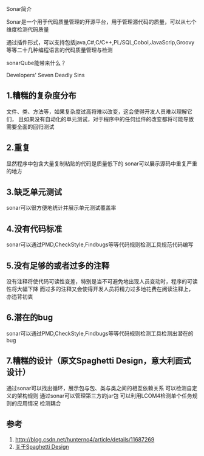 

Sonar简介

Sonar是一个用于代码质量管理的开源平台，用于管理源代码的质量，可以从七个维度检测代码质量

通过插件形式，可以支持包括java,C#,C/C++,PL/SQL,Cobol,JavaScrip,Groovy等等二十几种编程语言的代码质量管理与检测

sonarQube能带来什么？

Developers' Seven Deadly Sins
## 1.糟糕的复杂度分布
  文件、类、方法等，如果复杂度过高将难以改变，这会使得开发人员难以理解它们，
  且如果没有自动化的单元测试，对于程序中的任何组件的改变都将可能导致需要全面的回归测试
## 2.重复
  显然程序中包含大量复制粘贴的代码是质量低下的
  sonar可以展示源码中重复严重的地方
## 3.缺乏单元测试
  sonar可以很方便地统计并展示单元测试覆盖率
## 4.没有代码标准
  sonar可以通过PMD,CheckStyle,Findbugs等等代码规则检测工具规范代码编写
## 5.没有足够的或者过多的注释
  没有注释将使代码可读性变差，特别是当不可避免地出现人员变动时，程序的可读性将大幅下降
  而过多的注释又会使得开发人员将精力过多地花费在阅读注释上，亦违背初衷
## 6.潜在的bug
  sonar可以通过PMD,CheckStyle,Findbugs等等代码规则检测工具检测出潜在的bug
## 7.糟糕的设计（原文Spaghetti Design，意大利面式设计）
  通过sonar可以找出循环，展示包与包、类与类之间的相互依赖关系
  可以检测自定义的架构规则
  通过sonar可以管理第三方的jar包
  可以利用LCOM4检测单个任务规则的应用情况
  检测耦合

## 参考

1. http://blog.csdn.net/hunterno4/article/details/11687269
2. [关于Spaghetti Design](http://docs.codehaus.org/display/SONAR/Spaghetti+Design)

